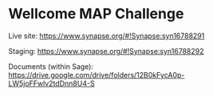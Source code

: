 # Wellcome MAP Challenge

Live site: https://www.synapse.org/#!Synapse:syn16788291

Staging: https://www.synapse.org/#!Synapse:syn16788292

Documents (within Sage): https://drive.google.com/drive/folders/12B0kFycA0p-LW5joFFwlv2tdDnn8U4-S

